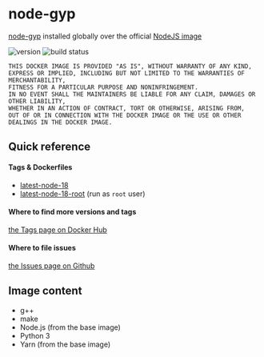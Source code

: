 # node-gyp

[node-gyp](https://www.npmjs.com/package/node-gyp) installed globally over the official [NodeJS image](https://hub.docker.com/_/node)

![version](https://img.shields.io/docker/v/daotl/node-gyp?sort=semver)
![build status](https://github.com/daotl/node-gyp-docker/actions/workflows/default.yml/badge.svg)

```
THIS DOCKER IMAGE IS PROVIDED "AS IS", WITHOUT WARRANTY OF ANY KIND,
EXPRESS OR IMPLIED, INCLUDING BUT NOT LIMITED TO THE WARRANTIES OF MERCHANTABILITY,
FITNESS FOR A PARTICULAR PURPOSE AND NONINFRINGEMENT.
IN NO EVENT SHALL THE MAINTAINERS BE LIABLE FOR ANY CLAIM, DAMAGES OR OTHER LIABILITY,
WHETHER IN AN ACTION OF CONTRACT, TORT OR OTHERWISE, ARISING FROM,
OUT OF OR IN CONNECTION WITH THE DOCKER IMAGE OR THE USE OR OTHER DEALINGS IN THE DOCKER IMAGE.
```

## Quick reference

#### Tags & Dockerfiles
* [latest-node-18](https://github.com/daotl/node-gyp-docker/blob/main/Dockerfile.node18)
* [latest-node-18-root](https://github.com/daotl/node-gyp-docker/blob/main/Dockerfile.node18-root) (run as `root` user)

#### Where to find more versions and tags
[the Tags page on Docker Hub](https://hub.docker.com/r/daotl/node-gyp/tags)

#### Where to file issues
[the Issues page on Github](https://github.com/daotl/node-gyp-docker/issues)

## Image content

* g++
* make
* Node.js (from the base image)
* Python 3
* Yarn (from the base image)
